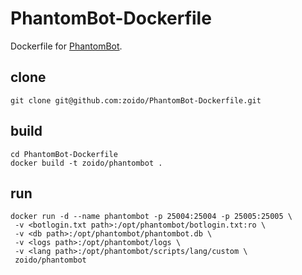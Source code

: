 # PhantomBot-Dockerfile

Dockerfile for [PhantomBot](https://github.com/phantombot/phantombot).

## clone
```console
git clone git@github.com:zoido/PhantomBot-Dockerfile.git
```

## build
```console
cd PhantomBot-Dockerfile
docker build -t zoido/phantombot .
```

## run
```console
docker run -d --name phantombot -p 25004:25004 -p 25005:25005 \
 -v <botlogin.txt path>:/opt/phantombot/botlogin.txt:ro \
 -v <db path>:/opt/phantombot/phantombot.db \
 -v <logs path>:/opt/phantombot/logs \
 -v <lang path>:/opt/phantombot/scripts/lang/custom \
 zoido/phantombot
```
